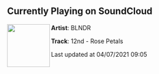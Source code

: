 ## Currently Playing on SoundCloud

[<img align="left" width="100" src="https://i1.sndcdn.com/artworks-5lhLYSP9SlGoTRaz-yyvcsg-t500x500.jpg">](https://soundcloud.com/theblndr/rose-petals?in=theblndr/sets/infinity)

**Artist**: BLNDR 

**Track**: 12nd - Rose Petals

Last updated at 04/07/2021 09:05
